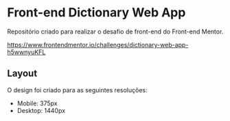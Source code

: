 # Front-end Dictionary Web App

Repositório criado para realizar o desafio de front-end do Front-end Mentor.

https://www.frontendmentor.io/challenges/dictionary-web-app-h5wwnyuKFL

## Layout

O design foi criado para as seguintes resoluções:

- Mobile: 375px
- Desktop: 1440px
